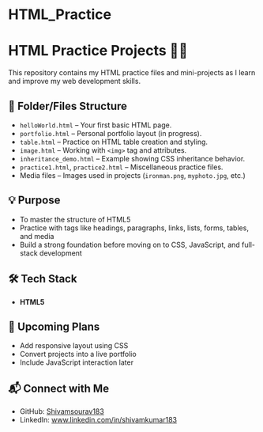 # HTML_Practice

# HTML Practice Projects 🧑‍💻

This repository contains my HTML practice files and mini-projects as I learn and improve my web development skills.

## 📁 Folder/Files Structure

- `helloWorld.html` – Your first basic HTML page.
- `portfolio.html` – Personal portfolio layout (in progress).
- `table.html` – Practice on HTML table creation and styling.
- `image.html` – Working with `<img>` tag and attributes.
- `inheritance_demo.html` – Example showing CSS inheritance behavior.
- `practice1.html`, `practice2.html` – Miscellaneous practice files.
- Media files – Images used in projects (`ironman.png`, `myphoto.jpg`, etc.)

## 💡 Purpose

- To master the structure of HTML5
- Practice with tags like headings, paragraphs, links, lists, forms, tables, and media
- Build a strong foundation before moving on to CSS, JavaScript, and full-stack development

## 🛠️ Tech Stack

- **HTML5**

## 📌 Upcoming Plans

- Add responsive layout using CSS
- Convert projects into a live portfolio
- Include JavaScript interaction later


## 📬 Connect with Me

- GitHub: [Shivamsourav183](https://github.com/Shivamsourav183)
- LinkedIn: www.linkedin.com/in/shivamkumar183

